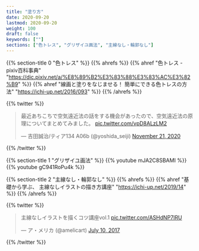 ```yaml
---
title: "塗り方"
date: 2020-09-20
lastmod: 2020-09-20
weight: 100
draft: false
keywords: [""]
sections: ["色トレス", "グリザイユ画法", "主線なし・輪郭なし"]
---
```


{{% section-title 0 "色トレス" %}}
{{% ahrefs %}}
    {{% ahref "色トレス - pixiv百科事典" "https://dic.pixiv.net/a/%E8%89%B2%E3%83%88%E3%83%AC%E3%82%B9" %}}
    {{% ahref "線画と塗りをなじませる！ 簡単にできる色トレスの方法" "https://ichi-up.net/2016/093" %}}
{{% /ahrefs %}}

{{% twitter %}}
<blockquote class="twitter-tweet"><p lang="ja" dir="ltr">最近あちこちで空気遠近法の話をする機会があったので、空気遠近法の原理についてまとめてみました。 <a href="https://t.co/vpD8ALzLM2">pic.twitter.com/vpD8ALzLM2</a></p>&mdash; 吉田誠治/ティア134 A06b (@yoshida_seiji) <a href="https://twitter.com/yoshida_seiji/status/1330289953662767108?ref_src=twsrc%5Etfw">November 21, 2020</a></blockquote>
{{% /twitter %}}

{{% section-title 1 "グリザイユ画法" %}}
{{% youtube mJA2C8SBAMI %}}
{{% youtube gC941RoPu4k %}}

{{% section-title 2 "主線なし・輪郭なし" %}}
{{% ahrefs %}}
    {{% ahref "基礎から学ぶ、 主線なしイラストの描き方講座" "https://ichi-up.net/2019/14" %}}
{{% /ahrefs %}}

{{% twitter %}}
<!-- https://twitter.com/amelicart/status/884392069657018368 -->
<blockquote class="twitter-tweet"><p lang="ja" dir="ltr">主線なしイラストを描くコツ講座vol.1 <a href="https://t.co/ASHdNP7lRU">pic.twitter.com/ASHdNP7lRU</a></p>&mdash; ア・メリカ (@amelicart) <a href="https://twitter.com/amelicart/status/884392069657018368?ref_src=twsrc%5Etfw">July 10, 2017</a></blockquote>
{{% /twitter %}}